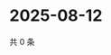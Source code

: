 # 2025-08-12

共 0 条

<!-- BEGIN ZHIHUQUESTIONS -->
<!-- 最后更新时间 Tue Aug 12 2025 05:11:32 GMT+0800 (China Standard Time) -->

<!-- END ZHIHUQUESTIONS -->
